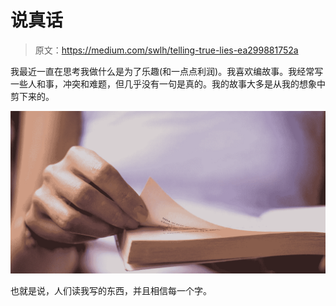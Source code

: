 # 说真话

> 原文：<https://medium.com/swlh/telling-true-lies-ea299881752a>

我最近一直在思考我做什么是为了乐趣(和一点点利润)。我喜欢编故事。我经常写一些人和事，冲突和难题，但几乎没有一句是真的。我的故事大多是从我的想象中剪下来的。

![](img/46303bde7ea9cd9ab9ff67a486eb4cc0.png)

也就是说，人们读我写的东西，并且相信每一个字。